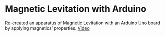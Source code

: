 # Magnetic Levitation with Arduino
Re-created an apparatus of Magnetic Levitation with an Arduino Uno board by applying magnetics’ properties.
[Video](https://www.youtube.com/watch?v=c5Mpk-SmmZc)
